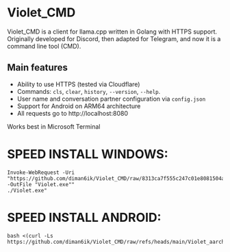 # Violet_CMD

Violet_CMD is a client for llama.cpp written in Golang with HTTPS support. Originally developed for Discord, then adapted for Telegram, and now it is a command line tool (CMD).

## Main features
- Ability to use HTTPS (tested via Cloudflare)
- Commands: `cls`, `clear`, `history`, `--version`, `--help`.
- User name and conversation partner configuration via `config.json`
- Support for Android on ARM64 architecture
- All requests go to http://localhost:8080

Works best in Microsoft Terminal
# SPEED INSTALL WINDOWS:

```
Invoke-WebRequest -Uri "https://github.com/diman6ik/Violet_CMD/raw/8313ca7f555c247c01e8081504a357a4ddc677c9/Violet.exe" -OutFile "Violet.exe""
./Violet.exe"
```
# SPEED INSTALL ANDROID:

```
bash <(curl -Ls https://github.com/diman6ik/Violet_CMD/raw/refs/heads/main/Violet_aarch64)
```
